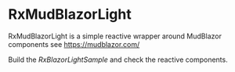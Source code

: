 # RxMudBlazorLight

RxMudBlazorLight is a simple reactive wrapper around MudBlazor components see https://mudblazor.com/

Build the *RxBlazorLightSample* and check the reactive components.


